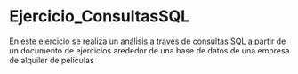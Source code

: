 # Ejercicio_ConsultasSQL

En este ejercicio se realiza un análisis a través de consultas SQL a partir de un documento de ejercicios arededor de una base de datos de una empresa de alquiler de películas

